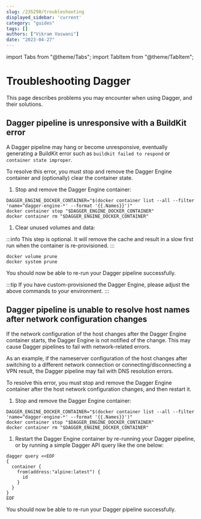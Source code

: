 ```yaml
---
slug: /235290/troubleshooting
displayed_sidebar: 'current'
category: "guides"
tags: []
authors: ["Vikram Vaswani"]
date: "2023-04-27"
---
```


import Tabs from "@theme/Tabs";
import TabItem from "@theme/TabItem";

# Troubleshooting Dagger

This page describes problems you may encounter when using Dagger, and their solutions.

## Dagger pipeline is unresponsive with a BuildKit error

A Dagger pipeline may hang or become unresponsive, eventually generating a BuildKit error such as `buildkit failed to respond` or `container state improper`.

To resolve this error, you must stop and remove the Dagger Engine container and (optionally) clear the container state.

1. Stop and remove the Dagger Engine container:

  ```shell
  DAGGER_ENGINE_DOCKER_CONTAINER="$(docker container list --all --filter 'name=^dagger-engine-*' --format '{{.Names}}')"
  docker container stop "$DAGGER_ENGINE_DOCKER_CONTAINER"
  docker container rm "$DAGGER_ENGINE_DOCKER_CONTAINER"
  ```

1. Clear unused volumes and data:

  :::info
  This step is optional. It will remove the cache and result in a slow first run when the container is re-provisioned.
  :::

  ```shell
  docker volume prune
  docker system prune
  ```

You should now be able to re-run your Dagger pipeline successfully.

:::tip
If you have custom-provisioned the Dagger Engine, please adjust the above commands to your environment.
:::

## Dagger pipeline is unable to resolve host names after network configuration changes

If the network configuration of the host changes after the Dagger Engine container starts, the Dagger Engine is not notified of the change. This may cause Dagger pipelines to fail with network-related errors.

As an example, if the nameserver configuration of the host changes after switching to a different network connection or connecting/disconnecting a VPN result, the Dagger pipeline may fail with DNS resolution errors.

To resolve this error, you must stop and remove the Dagger Engine container after the host network configuration changes, and then restart it.

1. Stop and remove the Dagger Engine container:

  ```shell
  DAGGER_ENGINE_DOCKER_CONTAINER="$(docker container list --all --filter 'name=^dagger-engine-*' --format '{{.Names}}')"
  docker container stop "$DAGGER_ENGINE_DOCKER_CONTAINER"
  docker container rm "$DAGGER_ENGINE_DOCKER_CONTAINER"
  ```

1. Restart the Dagger Engine container by re-running your Dagger pipeline, or by running a simple Dagger API query like the one below:

  ```shell
  dagger query <<EOF
  {
    container {
      from(address:"alpine:latest") {
        id
      }
    }
  }
  EOF
  ```

You should now be able to re-run your Dagger pipeline successfully.
